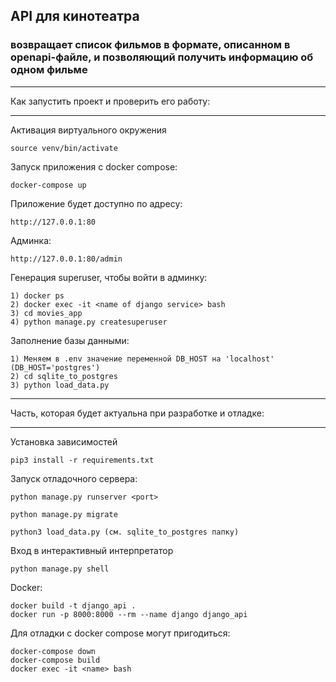 ## API для кинотеатра 
### возвращает список фильмов в формате, описанном в openapi-файле, и позволяющий получить информацию об одном фильме

____________________________________________________________________________
Как запустить проект и проверить его работу:
____________________________________________________________________________

Активация виртуального окружения
```
source venv/bin/activate
```

Запуск приложения с docker compose:
```
docker-compose up
```

Приложение будет доступно по адресу:
```
http://127.0.0.1:80
```

Админка:
```
http://127.0.0.1:80/admin
```

Генерация superuser, чтобы войти в админку:
```
1) docker ps
2) docker exec -it <name of django service> bash
3) cd movies_app
4) python manage.py createsuperuser
```

Заполнение базы данными:
```
1) Меняем в .env значение переменной DB_HOST на 'localhost' (DB_HOST='postgres')
2) cd sqlite_to_postgres
3) python load_data.py
```
____________________________________________________________________________
Часть, которая будет актуальна при разработке и отладке:
____________________________________________________________________________

Установка зависимостей
```
pip3 install -r requirements.txt
```

Запуск отладочного сервера:
```
python manage.py runserver <port>

python manage.py migrate

python3 load_data.py (см. sqlite_to_postgres папку)
```

Вход в интерактивный интерпретатор
```
python manage.py shell
```
Docker:
```
docker build -t django_api .
docker run -p 8000:8000 --rm --name django django_api
```

Для отладки c docker compose могут пригодиться:
```
docker-compose down
docker-compose build
docker exec -it <name> bash
```